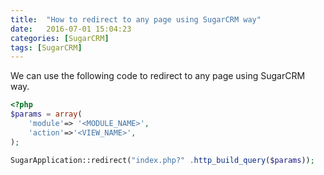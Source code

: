 ```yaml
---
title:  "How to redirect to any page using SugarCRM way"
date:   2016-07-01 15:04:23
categories: [SugarCRM]
tags: [SugarCRM]
---
```


We can use the following code to redirect to any page using SugarCRM way.

```php
<?php
$params = array(
	'module'=> '<MODULE_NAME>',
	'action'=>'<VIEW_NAME>',
);

SugarApplication::redirect("index.php?" .http_build_query($params));
```

[jekyll]:      http://jekyllrb.com
[jekyll-gh]:   https://github.com/jekyll/jekyll
[jekyll-help]: https://github.com/jekyll/jekyll-help
